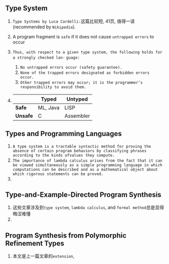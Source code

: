## Type System

1. `Type Systems by Luca Cardelli:`这篇比较短, 41页, 值得一读 (recommended by `Wikipedia`).

2. A program fragment is `safe` if it does not cause `untrapped errors` to occur

3. `Thus, with respect to a given type system, the following holds for a strongly checked lan-`
   `guage: `

   1. `No untrapped errors occur (safety guarantee). `
   2. `None of the trapped errors designated as forbidden errors occur. `
   3. `Other trapped errors may occur; it is the programmer’s responsibility to avoid them.`

4. |            | Typed    | Untyped   |
   | ---------- | -------- | --------- |
   | **Safe**   | ML, Java | LISP      |
   | **Unsafe** | C        | Assembler |


## Types and Programming Languages

1. `A type system is a tractable syntactic method for proving the absence of certain program behaviors by classifying phrases according to the kinds ofvalues they compute.`
2. `The importance of lambda calculus arises from the fact that it can be viewed simultaneously as a simple programming language in which computations can be described and as a mathematical object about which rigorous statements can be proved.`
3. 

## Type-and-Example-Directed Program Synthesis

1. 这些文章涉及到`type system`, `lambda calculus`, and `formal method`总是显得晦涩难懂
2. 

## Program Synthesis from Polymorphic Refinement Types

1. 本文是上一篇文章的`extension`,